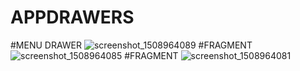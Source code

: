 # APPDRAWERS

#MENU DRAWER
![screenshot_1508964089](https://user-images.githubusercontent.com/14055135/32022203-aa6aac66-b9a3-11e7-9161-706710e945d6.png)
#FRAGMENT
![screenshot_1508964085](https://user-images.githubusercontent.com/14055135/32022204-aa7eb332-b9a3-11e7-9678-a8f7a12ae9c9.png)
#FRAGMENT
![screenshot_1508964081](https://user-images.githubusercontent.com/14055135/32022205-aa9d1cfa-b9a3-11e7-87a8-4a25cd1ce1ae.png)
